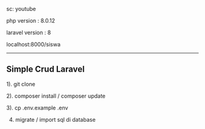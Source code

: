 sc: youtube

php version : 8.0.12

laravel version : 8


localhost:8000/siswa

-----------
Simple Crud Laravel
----------
1). git clone 

2). composer install / composer update

3). cp .env.example .env

4) migrate / import sql di database
